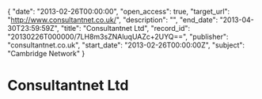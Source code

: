 {
  "date": "2013-02-26T00:00:00", 
  "open_access": true, 
  "target_url": "http://www.consultantnet.co.uk/", 
  "description": "", 
  "end_date": "2013-04-30T23:59:59Z", 
  "title": "Consultantnet Ltd", 
  "record_id": "20130226T000000/7LH8m3sZNAluqUAZc+2UYQ==", 
  "publisher": "consultantnet.co.uk", 
  "start_date": "2013-02-26T00:00:00Z", 
  "subject": "Cambridge Network"
}

# Consultantnet Ltd

